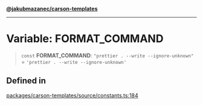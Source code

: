 [**@jakubmazanec/carson-templates**](../README.md)

---

# Variable: FORMAT_COMMAND

> `const` **FORMAT_COMMAND**: `"prettier . --write --ignore-unknown"` =
> `'prettier . --write --ignore-unknown'`

## Defined in

[packages/carson-templates/source/constants.ts:184](https://github.com/jakubmazanec/tools/blob/a9765e3de8390a6e57bec51efaeb411fbd7881ab/packages/carson-templates/source/constants.ts#L184)
